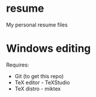 # resume
My personal resume files

# Windows editing

Requires:
* Git (to get this repo)
* TeX editor - TeXStudio
* TeX distro - miktex